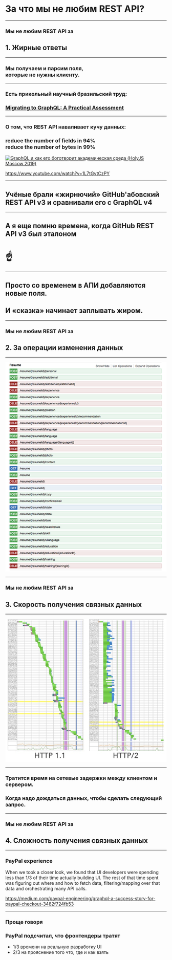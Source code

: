 # За что мы не любим REST API?

-----

### Мы не любим REST API за <!-- .element: class="gray" -->

## 1. Жирные ответы <!-- .element: class="red" -->

-----

### Мы получаем и парсим поля, <br/>которые не нужны клиенту.

-----

### Есть прикольный научный бразильский труд:

### [Migrating to GraphQL: A Practical Assessment](https://arxiv.org/abs/1906.07535)

-----

### О том, что REST API наваливает кучу данных:

### reduce the number of fields in 94% <br/>reduce the number of bytes in 99% <!-- .element: class="orange" -->

<a href="https://www.youtube.com/watch?v=1L7tGvtCzPY" target="_blank"><img src="https://img.youtube.com/vi/1L7tGvtCzPY/0.jpg" alt="GraphQL и как его боготворит академическая среда (HolyJS Moscow 2019)" class="plain" style="max-width: 480px" /></a>

<https://www.youtube.com/watch?v=1L7tGvtCzPY>

-----

## Учёные брали <span class="red">«жирнючий»</span> <span class="green">GitHub</span>'абовский <span class="red">REST API</span> v3 и сравнивали его с GraphQL v4

-----

## А я еще помню времена, когда GitHub REST API v3 был <span class="green">эталоном</span>

# ☝️

-----

## Просто со временем в АПИ добавляются новые поля.

## И «сказка» начинает заплывать жиром. <!-- .element: class="fragment red" -->

-----

### Мы не любим REST API за <!-- .element: class="gray" -->

## 2. За операции изменения данных <!-- .element: class="red" -->

-----

![swagger-rabota-ua](./swagger-rabota-ua.png)

-----

### Мы не любим REST API за <!-- .element: class="gray" -->

## 3. Скорость получения связных данных <!-- .element: class="red" -->

-----

![http1vshttp2](./http1vshttp2.jpg) <!-- .element: style="width: 750px" -->

-----

### Тратится время на сетевые задержки между клиентом и сервером. <!-- .element: class="red" -->

### Когда надо дождаться данных, чтобы сделать следующий запрос.

-----

### Мы не любим REST API за <!-- .element: class="gray" -->

## 4. Сложность получения связных данных <!-- .element: class="red" -->

-----

### PayPal experience

When we took a closer look, we found that UI developers were spending less than 1/3 of their time actually building UI. The rest of that time spent was figuring out where and how to fetch data, filtering/mapping over that data and orchestrating many API calls.

<https://medium.com/paypal-engineering/graphql-a-success-story-for-paypal-checkout-3482f724fb53>

-----

### Проще говоря <!-- .element: class="gray" -->

### PayPal подсчитал, что фронтендеры тратят

- 1/3 времени на реальную разработку UI <!-- .element: class="green" -->
- 2/3 на прояснение того что, где и как взять <!-- .element: class="red" -->
